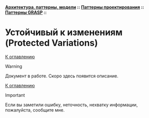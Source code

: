 **[Архитектура, паттерны, модели](../../../README.md#patterns) ::** 
**[Паттерны проектирования](../../../README.md#patterns-design) ::** 
**[Паттерны GRASP](../../../README.md#patterns-design-grasp) ::**
# Устойчивый к изменениям (Protected Variations)

<!--
https://ru.wikipedia.org/wiki/GRASP
https://alishoff.com/blog/365
https://bool.dev/blog/detail/grasp-printsipy
https://habr.com/ru/articles/92570/
https://habr.com/ru/articles/38323/
-->

[К оглавлению](../../../README.md#patterns-design-grasp)

> [!WARNING]
> Документ в работе. Скоро здесь появится описание.

[К оглавлению](../../../README.md#patterns-design-grasp)

> [!IMPORTANT]
> Если вы заметили ошибку, неточность, нехватку информации, пожалуйста, сообщите мне.
